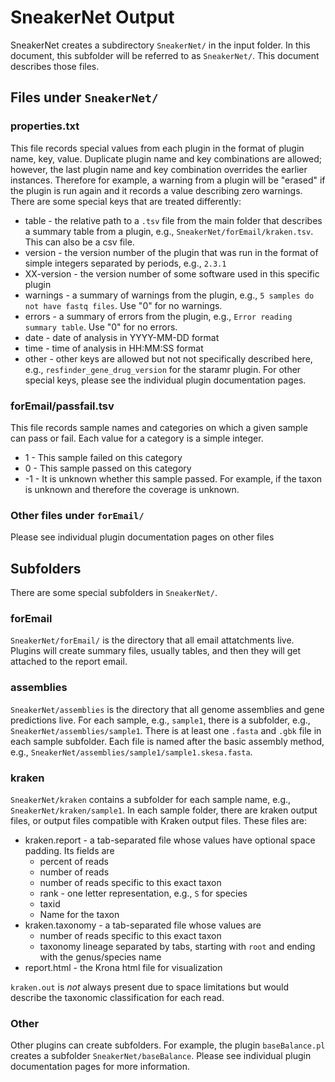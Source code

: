 # SneakerNet Output

SneakerNet creates a subdirectory `SneakerNet/` in the input folder.
In this document, this subfolder will be referred to as `SneakerNet/`.
This document describes those files.

## Files under `SneakerNet/`

### properties.txt

This file records special values from each plugin in the format of
plugin name, key, value.
Duplicate plugin name and key combinations are allowed; however,
the last plugin name and key combination overrides the earlier instances.
Therefore for example, a warning from a plugin will be "erased"
if the plugin is run again and it records a value describing zero warnings.
There are some special keys that are treated differently:

* table - the relative path to a `.tsv` file from the main folder that describes a summary table from a plugin, e.g., `SneakerNet/forEmail/kraken.tsv`. This can also be a csv file.
* version - the version number of the plugin that was run in the format of simple integers separated by periods, e.g., `2.3.1`
* XX-version - the version number of some software used in this specific plugin
* warnings - a summary of warnings from the plugin, e.g., `5 samples do not have fastq files`. Use "0" for no warnings.
* errors - a summary of errors from the plugin, e.g., `Error reading summary table`. Use "0" for no errors.
* date - date of analysis in YYYY-MM-DD format
* time - time of analysis in HH:MM:SS format
* other - other keys are allowed but not not specifically described here, e.g., `resfinder_gene_drug_version` for the staramr plugin. For other special keys, please see the individual plugin documentation pages.

### forEmail/passfail.tsv

This file records sample names and categories on which
a given sample can pass or fail. Each value for a category
is a simple integer.

* 1 - This sample failed on this category
* 0 - This sample passed on this category
* -1 - It is unknown whether this sample passed. For example, if the taxon is unknown and therefore the coverage is unknown.

### Other files under `forEmail/`

Please see individual plugin documentation pages on other files

## Subfolders

There are some special subfolders in `SneakerNet/`.

### forEmail

`SneakerNet/forEmail/` is the directory that all email attatchments live.
Plugins will create summary files, usually tables, and then they will get attached to the report email.

### assemblies

`SneakerNet/assemblies` is the directory that all genome assemblies and gene predictions live.
For each sample, e.g., `sample1`, there is a subfolder, e.g., `SneakerNet/assemblies/sample1`.
There is at least one `.fasta` and `.gbk` file in each sample subfolder.
Each file is named after the basic assembly method, e.g., `SneakerNet/assemblies/sample1/sample1.skesa.fasta`.

### kraken

`SneakerNet/kraken` contains a subfolder for each sample name,
e.g., `SneakerNet/kraken/sample1`.
In each sample folder, there are
kraken output files, or output files compatible with Kraken output files.
These files are:

* kraken.report - a tab-separated file whose values have optional space padding. Its fields are
  * percent of reads
  * number of reads
  * number of reads specific to this exact taxon
  * rank - one letter representation, e.g., `S` for species
  * taxid
  * Name for the taxon
* kraken.taxonomy - a tab-separated file whose values are
  * number of reads specific to this exact taxon
  * taxonomy lineage separated by tabs, starting with `root` and ending with the genus/species name
* report.html - the Krona html file for visualization

`kraken.out` is _not_ always present due to space limitations but
would describe the taxonomic classification for each read.

### Other

Other plugins can create subfolders. For example, the plugin `baseBalance.pl`
creates a subfolder `SneakerNet/baseBalance`.
Please see individual plugin documentation pages for more information.


